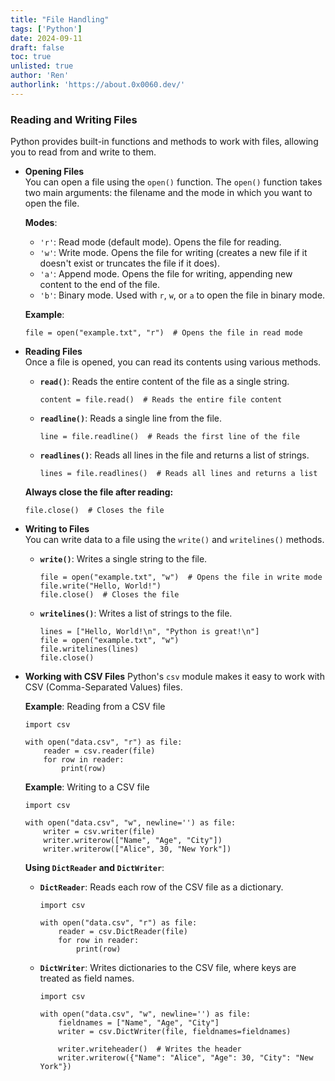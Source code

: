 ```yaml
---
title: "File Handling"
tags: ['Python']
date: 2024-09-11
draft: false
toc: true
unlisted: true
author: 'Ren'
authorlink: 'https://about.0x0060.dev/'
---
```



### **Reading and Writing Files**
Python provides built-in functions and methods to work with files, allowing you to read from and write to them.

- **Opening Files**  
  You can open a file using the `open()` function. The `open()` function takes two main arguments: the filename and the mode in which you want to open the file.

  **Modes**:
  - `'r'`: Read mode (default mode). Opens the file for reading.
  - `'w'`: Write mode. Opens the file for writing (creates a new file if it doesn't exist or truncates the file if it does).
  - `'a'`: Append mode. Opens the file for writing, appending new content to the end of the file.
  - `'b'`: Binary mode. Used with `r`, `w`, or `a` to open the file in binary mode.

  **Example**:
  ```
  file = open("example.txt", "r")  # Opens the file in read mode
  ```

- **Reading Files**  
  Once a file is opened, you can read its contents using various methods.

  - **`read()`**: Reads the entire content of the file as a single string.
    ```
    content = file.read()  # Reads the entire file content
    ```
    
  - **`readline()`**: Reads a single line from the file.
    ```
    line = file.readline()  # Reads the first line of the file
    ```
    
  - **`readlines()`**: Reads all lines in the file and returns a list of strings.
    ```
    lines = file.readlines()  # Reads all lines and returns a list
    ```
  
  **Always close the file after reading:**
  ```
  file.close()  # Closes the file
  ```

- **Writing to Files**  
  You can write data to a file using the `write()` and `writelines()` methods.

  - **`write()`**: Writes a single string to the file.
    ```
    file = open("example.txt", "w")  # Opens the file in write mode
    file.write("Hello, World!")
    file.close()  # Closes the file
    ```
  
  - **`writelines()`**: Writes a list of strings to the file.
    ```
    lines = ["Hello, World!\n", "Python is great!\n"]
    file = open("example.txt", "w")
    file.writelines(lines)
    file.close()
    ```

- **Working with CSV Files**
  Python's `csv` module makes it easy to work with CSV (Comma-Separated Values) files.

  **Example**: Reading from a CSV file
  ```
  import csv

  with open("data.csv", "r") as file:
      reader = csv.reader(file)
      for row in reader:
          print(row)
  ```
  
  **Example**: Writing to a CSV file
  ```
  import csv

  with open("data.csv", "w", newline='') as file:
      writer = csv.writer(file)
      writer.writerow(["Name", "Age", "City"])
      writer.writerow(["Alice", 30, "New York"])
  ```

  **Using `DictReader` and `DictWriter`**:
  - **`DictReader`**: Reads each row of the CSV file as a dictionary.
    ```
    import csv

    with open("data.csv", "r") as file:
        reader = csv.DictReader(file)
        for row in reader:
            print(row)
    ```
    
  - **`DictWriter`**: Writes dictionaries to the CSV file, where keys are treated as field names.
    ```
    import csv

    with open("data.csv", "w", newline='') as file:
        fieldnames = ["Name", "Age", "City"]
        writer = csv.DictWriter(file, fieldnames=fieldnames)

        writer.writeheader()  # Writes the header
        writer.writerow({"Name": "Alice", "Age": 30, "City": "New York"})
    ```
